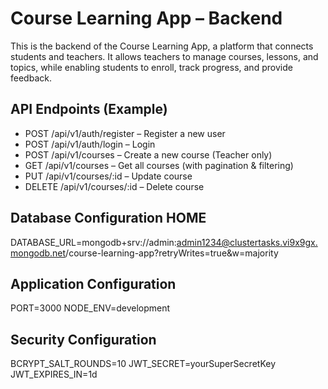 # Course Learning App – Backend

This is the backend of the Course Learning App, a platform that connects students and teachers. It allows teachers to manage courses, lessons, and topics, while enabling students to enroll, track progress, and provide feedback.

## API Endpoints (Example)

- POST /api/v1/auth/register – Register a new user
- POST /api/v1/auth/login – Login
- POST /api/v1/courses – Create a new course (Teacher only)
- GET /api/v1/courses – Get all courses (with pagination & filtering)
- PUT /api/v1/courses/:id – Update course
- DELETE /api/v1/courses/:id – Delete course

## Database Configuration HOME

DATABASE_URL=mongodb+srv://admin:admin1234@clustertasks.vi9x9gx.mongodb.net/course-learning-app?retryWrites=true&w=majority

## Application Configuration

PORT=3000
NODE_ENV=development

## Security Configuration

BCRYPT_SALT_ROUNDS=10
JWT_SECRET=yourSuperSecretKey
JWT_EXPIRES_IN=1d
